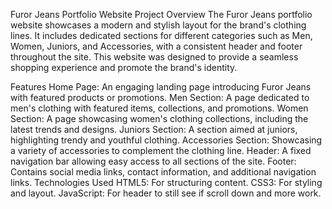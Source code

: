 Furor Jeans Portfolio Website
Project Overview
The Furor Jeans portfolio website showcases a modern and stylish layout for the brand's clothing lines. It includes dedicated sections for different categories such as Men, Women, Juniors, and Accessories, with a consistent header and footer throughout the site. This website was designed to provide a seamless shopping experience and promote the brand's identity.

Features
Home Page: An engaging landing page introducing Furor Jeans with featured products or promotions.
Men Section: A page dedicated to men's clothing with featured items, collections, and promotions.
Women Section: A page showcasing women's clothing collections, including the latest trends and designs.
Juniors Section: A section aimed at juniors, highlighting trendy and youthful clothing.
Accessories Section: Showcasing a variety of accessories to complement the clothing line.
Header: A fixed navigation bar allowing easy access to all sections of the site.
Footer: Contains social media links, contact information, and additional navigation links.
Technologies Used
HTML5: For structuring content.
CSS3: For styling and layout.
JavaScript: For header to still see if scroll down and more work.


